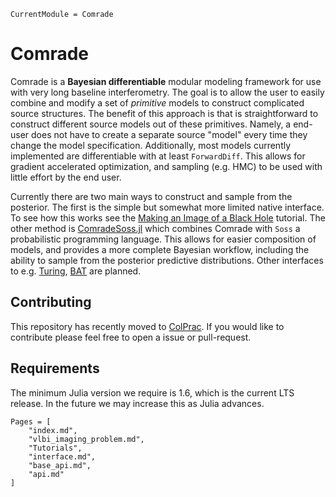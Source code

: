 ```@meta
CurrentModule = Comrade
```

# Comrade

Comrade is a **Bayesian differentiable** modular modeling framework for use with very long baseline interferometry.
The goal is to allow the user to easily combine and modify a set of *primitive* models
to construct complicated source structures. The benefit of this approach is that is straightforward to construct different source models out of these primitives. Namely, a end-user does
not have to create a separate source "model" every time they
change the model specification. Additionally, most models currently implemented are differentiable with at least `ForwardDiff`. This allows for gradient accelerated optimization, and sampling (e.g. HMC) to be used with little
effort by the end user.

Currently there are two main ways to construct and sample from the posterior. The first is the simple but somewhat more limited
native interface. To see how this works see the [Making an Image of a Black Hole](@ref) tutorial. The other method is [ComradeSoss.jl](https://github.com/ptiede/ComradeSoss.jl) which combines Comrade with `Soss` a probabilistic programming language. This allows for easier composition of models, and provides a more complete Bayesian workflow, including the ability
to sample from the posterior predictive distributions. Other interfaces to e.g. [Turing](https://turing.ml/stable/), [BAT](https://github.com/bat/BAT.jl) are planned.

## Contributing

This repository has recently moved to [ColPrac](https://github.com/SciML/ColPrac). If you would like to contribute please feel free to open a issue or pull-request.


## Requirements

The minimum Julia version we require is 1.6, which is the current LTS release. In the future we may increase this as Julia advances.

```@contents
Pages = [
    "index.md",
    "vlbi_imaging_problem.md",
    "Tutorials",
    "interface.md",
    "base_api.md",
    "api.md"
]
```
